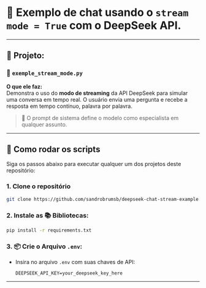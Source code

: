 # 🤖 Exemplo de chat usando o `stream mode = True` com o DeepSeek API.

---

## 📁 Projeto:

### 🌊 `exemple_stream_mode.py`

**O que ele faz:**  
Demonstra o uso do **modo de streaming** da API DeepSeek para simular uma conversa em tempo real. O usuário envia uma pergunta e recebe a resposta em tempo contínuo, palavra por palavra.

> 🧠 O prompt de sistema define o modelo como especialista em qualquer assunto.

---

## 🚀 Como rodar os scripts

Siga os passos abaixo para executar qualquer um dos projetos deste repositório:

### 1. Clone o repositório

```bash
git clone https://github.com/sandrobrumsb/deepseek-chat-stream-example.git
```

### 2. Instale as 📚 Bibliotecas:

```bash
pip install -r requirements.txt
```

### 3. 📦 Crie o Arquivo `.env`:

- Insira no arquivo `.env` com suas chaves de API:
  ```env
  DEEPSEEK_API_KEY=your_deepseek_key_here
  ```

---

